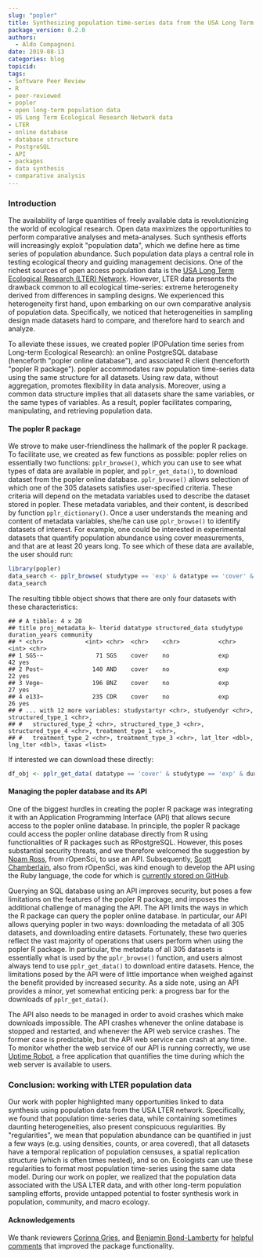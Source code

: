 ```yaml
---
slug: "popler"
title: Synthesizing population time-series data from the USA Long Term Ecological Research Network
package_version: 0.2.0
authors:
  - Aldo Compagnoni
date: 2019-08-13
categories: blog
topicid:
tags:
- Software Peer Review
- R
- peer-reviewed
- popler
- open long-term population data
- US Long Term Ecological Research Network data
- LTER
- online database
- database structure
- PostgreSQL
- API
- packages
- data synthesis
- comparative analysis
---
```



### Introduction

The availability of large quantities of freely available data is revolutionizing the world of ecological research. Open data maximizes the opportunities to perform comparative analyses and meta-analyses. Such synthesis efforts will increasingly exploit "population data", which we define here as time series of population abundance. Such population data plays a central role in testing ecological theory and guiding management decisions. One of the richest sources of open access population data is the [USA Long Term Ecological Research (LTER) Network](https://lternet.edu/). However, LTER data presents the drawback common to all ecological time-series: extreme heterogeneity derived from differences in sampling designs. 
We experienced this heterogeneity first hand, upon embarking on our own comparative analysis of population data. Specifically, we noticed that heterogeneities in sampling design made datasets  hard to compare, and therefore hard to search and analyze.

To alleviate these issues, we created popler (POPulation time series from Long-term Ecological Research): an online PostgreSQL database (henceforth "popler online database"), and associated R client (henceforth "popler R package"). popler accommodates raw population time-series data using the same structure for all datasets. Using raw data, without aggregation, promotes flexibility in data analysis. Moreover, using a common data structure implies that all datasets share the same variables, or the same types of variables. As a result, popler facilitates comparing, manipulating, and retrieving population data. 


#### The popler R package

We strove to make user-friendliness the hallmark of the popler R package. To facilitate use, we created as few functions as possible: popler relies on essentially two functions: `pplr_browse()`, which you can use to see what types of data are available in popler, and `pplr_get_data()`, to download dataset from the popler online database.
`pplr_browse()` allows selection of which one of the 305 datasets satisfies user-specified criteria. These criteria will depend on the metadata variables used to describe the dataset stored in popler. These metadata variables, and their content, is described by function `pplr_dictionary()`.
Once a user understands the meaning and content of metadata variables, she/he can use `pplr_browse()` to identify datasets of interest. For example, one could be interested in experimental datasets that quantify population abundance using cover measurements, and that are at least 20 years long. To see which of these data are available, the user should run:

```r
library(popler)
data_search <- pplr_browse( studytype == 'exp' & datatype == 'cover' & duration_years > 20 )
data_search
```

The resulting tibble object shows that there are only four datasets with these characteristics:

    ## # A tibble: 4 x 20
    ## title proj_metadata_k~ lterid datatype structured_data studytype duration_years community
    ## * <chr>            <int> <chr>  <chr>    <chr>           <chr>              <int> <chr>    
    ## 1 SGS-~               71 SGS    cover    no              exp                   42 yes      
    ## 2 Post~              140 AND    cover    no              exp                   22 yes      
    ## 3 Vege~              196 BNZ    cover    no              exp                   27 yes      
    ## 4 e133~              235 CDR    cover    no              exp                   26 yes   
    ## # ... with 12 more variables: studystartyr <chr>, studyendyr <chr>, structured_type_1 <chr>,
    ## #   structured_type_2 <chr>, structured_type_3 <chr>, structured_type_4 <chr>, treatment_type_1 <chr>,
    ## #   treatment_type_2 <chr>, treatment_type_3 <chr>, lat_lter <dbl>, lng_lter <dbl>, taxas <list>

If interested we can download these directly:

```r
df_obj <- pplr_get_data( datatype == 'cover' & studytype == 'exp' & duration_years > 20 )
```



#### Managing the popler database and its API

One of the biggest hurdles in creating the popler R package was integrating it with an Application Programming Interface (API) that allows secure access to the popler online database. In principle, the popler R package could access the popler online database directly from R using functionalities of R packages such as RPostgreSQL. However, this poses substantial security threats, and we therefore welcomed the suggestion by [Noam Ross](authors/noam-ross/), from rOpenSci, to use an API. Subsequently, [Scott Chamberlain](authors/scott-chamberlain/), also from rOpenSci, was kind enough to develop the API using the Ruby language, the code for which is [currently stored on GitHub](https://github.com/AldoCompagnoni/popler_API).

Querying an SQL database using an API improves security, but poses a few limitations on the features of the popler R package, and imposes the additional challenge of managing the API. The API limits the ways in which the R package can query the popler online database. In particular, our API allows querying popler in two ways: downloading the metadata of all 305 datasets, and downloading entire datasets. Fortunately, these two queries reflect the vast majority of operations that users perform when using the popler R package. In particular, the metadata of all 305 datasets is essentially what is used by the `pplr_browse()` function, and users almost always tend to use `pplr_get_data()` to download entire datasets. Hence, the limitations posed by the API were of little importance when weighed against the benefit provided by increased security. As a side note, using an API provides a minor, yet somewhat enticing perk: a progress bar for the downloads of `pplr_get_data()`.

The API also needs to be managed in order to avoid crashes which make downloads impossible. The API crashes whenever the online database is stopped and restarted, and whenever the API web service crashes. The former case is predictable, but the API web service can crash at any time. To monitor whether the web service of our API is running correctly, we use [Uptime Robot](https://uptimerobot.com/), a free application that quantifies the time during which the web server is available to users.

### Conclusion: working with LTER population data

Our work with popler highlighted many opportunities linked to data synthesis using population data from the USA LTER network. Specifically, we found that population time-series data, while containing sometimes daunting heterogeneities, also present conspicuous regularities. By "regularities", we mean that population abundance can be quantified in just a few ways (e.g. using densities, counts, or area covered), that all datasets have a temporal replication of population censuses, a spatial replication structure (which is often times nested), and so on. Ecologists can use these regularities to format most population time-series using the same data model. During our work on popler, we realized that the population data associated with the USA LTER data, and with other long-term population sampling efforts, provide untapped potential to foster synthesis work in population, community, and macro ecology.

#### Acknowledgements

We thank reviewers [Corinna Gries](https://github.com/cgries), and [Benjamin Bond-Lamberty](https://github.com/bpbond) for [helpful comments](https://github.com/ropensci/software-review/issues/254) that improved the package functionality.